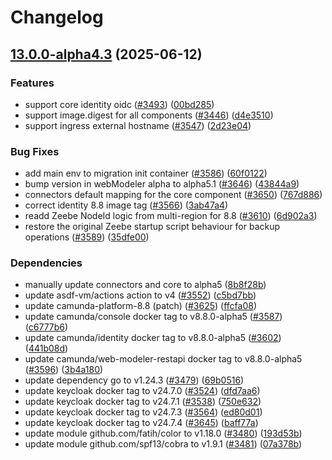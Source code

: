 # Changelog

## [13.0.0-alpha4.3](https://github.com/camunda/camunda-platform-helm/compare/camunda-platform-8.8-13.0.0-alpha4.2...camunda-platform-8.8-13.0.0-alpha4.3) (2025-06-12)


### Features

* support core identity oidc ([#3493](https://github.com/camunda/camunda-platform-helm/issues/3493)) ([00bd285](https://github.com/camunda/camunda-platform-helm/commit/00bd28545ad5ec0e7bc3bfbc00ba9d27cc21881e))
* support image.digest for all components ([#3446](https://github.com/camunda/camunda-platform-helm/issues/3446)) ([d4e3510](https://github.com/camunda/camunda-platform-helm/commit/d4e351038059e032e6cdf8ffffbee7fc34634cfa))
* support ingress external hostname ([#3547](https://github.com/camunda/camunda-platform-helm/issues/3547)) ([2d23e04](https://github.com/camunda/camunda-platform-helm/commit/2d23e0497f74b6030359933fcff2ec06cdacdf28))


### Bug Fixes

* add main env to migration init container ([#3586](https://github.com/camunda/camunda-platform-helm/issues/3586)) ([60f0122](https://github.com/camunda/camunda-platform-helm/commit/60f012241ff24efdb0b983c5b7b84180d9627a9b))
* bump version in webModeler alpha to alpha5.1 ([#3646](https://github.com/camunda/camunda-platform-helm/issues/3646)) ([43844a9](https://github.com/camunda/camunda-platform-helm/commit/43844a9a13d5f3d21e98ae0134e37e7ed34cf78f))
* connectors default mapping for the core component ([#3650](https://github.com/camunda/camunda-platform-helm/issues/3650)) ([767d886](https://github.com/camunda/camunda-platform-helm/commit/767d8862e5f7ceccd4435cbdce9a1d31ecc7d792))
* correct identity 8.8 image tag ([#3566](https://github.com/camunda/camunda-platform-helm/issues/3566)) ([3ab47a4](https://github.com/camunda/camunda-platform-helm/commit/3ab47a4f9e40cb4bf6bce5dcc6848713d036bcb1))
* readd Zeebe NodeId logic from multi-region for 8.8 ([#3610](https://github.com/camunda/camunda-platform-helm/issues/3610)) ([6d902a3](https://github.com/camunda/camunda-platform-helm/commit/6d902a3308273ae468d4d6e4af7a10da467e3395))
* restore the original Zeebe startup script behaviour for backup operations ([#3589](https://github.com/camunda/camunda-platform-helm/issues/3589)) ([35dfe00](https://github.com/camunda/camunda-platform-helm/commit/35dfe0066bc7cc39e9e3a2466f2451135312fa75))


### Dependencies

* manually update connectors and core to alpha5 ([8b8f28b](https://github.com/camunda/camunda-platform-helm/commit/8b8f28b8fcde979d0c5d48351faceef880b60f96))
* update asdf-vm/actions action to v4 ([#3552](https://github.com/camunda/camunda-platform-helm/issues/3552)) ([c5bd7bb](https://github.com/camunda/camunda-platform-helm/commit/c5bd7bbe4c7ea934a974856b9b381b99660e6c31))
* update camunda-platform-8.8 (patch) ([#3625](https://github.com/camunda/camunda-platform-helm/issues/3625)) ([ffcfa08](https://github.com/camunda/camunda-platform-helm/commit/ffcfa083bc4beace9a2ed9c015381f14937f3354))
* update camunda/console docker tag to v8.8.0-alpha5 ([#3587](https://github.com/camunda/camunda-platform-helm/issues/3587)) ([c6777b6](https://github.com/camunda/camunda-platform-helm/commit/c6777b634320415a032dde2ab8847924b13909b9))
* update camunda/identity docker tag to v8.8.0-alpha5 ([#3602](https://github.com/camunda/camunda-platform-helm/issues/3602)) ([441b08d](https://github.com/camunda/camunda-platform-helm/commit/441b08d75efac90c0bddd8c20c6e164653ccdecf))
* update camunda/web-modeler-restapi docker tag to v8.8.0-alpha5 ([#3596](https://github.com/camunda/camunda-platform-helm/issues/3596)) ([3b4a180](https://github.com/camunda/camunda-platform-helm/commit/3b4a1807003560ded3393e9bb4fa438b82e75b3b))
* update dependency go to v1.24.3 ([#3479](https://github.com/camunda/camunda-platform-helm/issues/3479)) ([69b0516](https://github.com/camunda/camunda-platform-helm/commit/69b05161d60e771e666c2c685ce556c3392e7e23))
* update keycloak docker tag to v24.7.0 ([#3524](https://github.com/camunda/camunda-platform-helm/issues/3524)) ([dfd7aa6](https://github.com/camunda/camunda-platform-helm/commit/dfd7aa6271498515a40ff4b2f36d429768fcdb90))
* update keycloak docker tag to v24.7.1 ([#3538](https://github.com/camunda/camunda-platform-helm/issues/3538)) ([750e632](https://github.com/camunda/camunda-platform-helm/commit/750e632857eebbc085ca58a76a063d35032240c7))
* update keycloak docker tag to v24.7.3 ([#3564](https://github.com/camunda/camunda-platform-helm/issues/3564)) ([ed80d01](https://github.com/camunda/camunda-platform-helm/commit/ed80d013290dd2d7e1357c655e8127765f8a0741))
* update keycloak docker tag to v24.7.4 ([#3645](https://github.com/camunda/camunda-platform-helm/issues/3645)) ([baff77a](https://github.com/camunda/camunda-platform-helm/commit/baff77ad7bab201c68091b42c989976ea541b869))
* update module github.com/fatih/color to v1.18.0 ([#3480](https://github.com/camunda/camunda-platform-helm/issues/3480)) ([193d53b](https://github.com/camunda/camunda-platform-helm/commit/193d53b9a19a00eb5090aa17691c8667bd11be3b))
* update module github.com/spf13/cobra to v1.9.1 ([#3481](https://github.com/camunda/camunda-platform-helm/issues/3481)) ([07a378b](https://github.com/camunda/camunda-platform-helm/commit/07a378bd305acb951ac8073847e85e6bdc3edf49))
